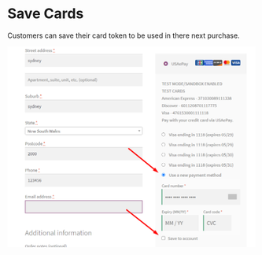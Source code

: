 # Save Cards

Customers can save their card token to be used in there next purchase.

 ![](_media/savecard.png)